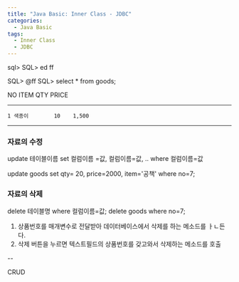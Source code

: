 ```yaml
---
title: "Java Basic: Inner Class - JDBC"
categories:
  - Java Basic
tags:
  - Inner Class
  - JDBC
---
```


sql>
SQL> ed ff

SQL> @ff
SQL> select * from goods;

   NO ITEM         QTY    PRICE
----- ---------- ----- --------
    1 색종이        10    1,500


---
### 자료의 수정
update 테이블이름 set 컬럼이름 =값, 컬럼이름=값, .. where 컬럼이름=값

update goods set qty= 20, price=2000, item='공책' where no=7;

### 자료의 삭제
delete 테이블명 where 컬럼이름=값;
delete goods where no=7;

1. 상품번호를 매개변수로 전달받아 데이터베이스에서 삭제를 하는 메소드를 ㅏㄴ든다.
2. 삭제 버튼을 누르면 텍스트필드의 상품번호를 갖고와서 삭제하는 메소드를 호출

--

CRUD
